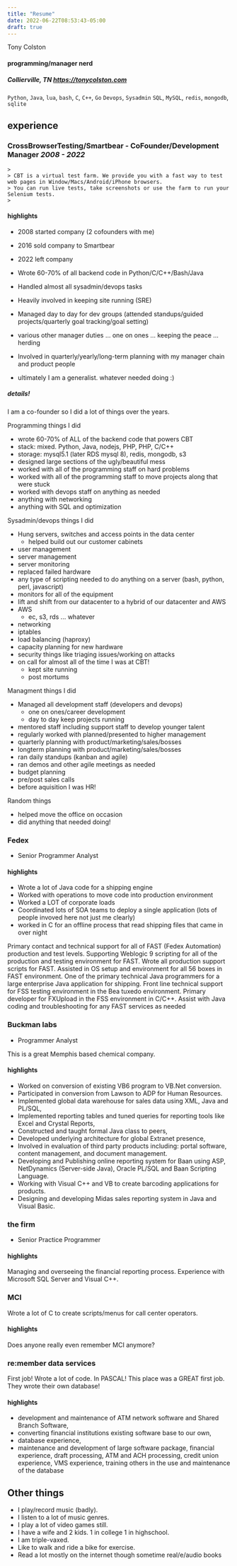 ```yaml
---
title: "Resume"
date: 2022-06-22T08:53:43-05:00
draft: true
---
```




Tony Colston

#### programming/manager nerd

##### Collierville, TN https://tonycolston.com
`Python`, `Java`, `lua`, `bash`, `C`, `C++`, `Go`
`Devops`, `Sysadmin`
`SQL`, `MySQL`, `redis`, `mongodb`, `sqlite`

## experience

### CrossBrowserTesting/Smartbear - CoFounder/Development Manager *2008 - 2022*

```
>
> CBT is a virtual test farm. We provide you with a fast way to test web pages in Window/Macs/Android/iPhone browsers.
> You can run live tests, take screenshots or use the farm to run your Selenium tests.
>
```

#### highlights
- 2008 started company (2 cofounders with me)
- 2016 sold company to Smartbear
- 2022 left company

- Wrote 60-70% of all backend code in Python/C/C++/Bash/Java
- Handled almost all sysadmin/devops tasks 
- Heavily involved in keeping site running (SRE)
- Managed day to day for dev groups (attended standups/guided projects/quarterly goal tracking/goal setting)
- various other manager duties ... one on ones ... keeping the peace ... herding
- Involved in quarterly/yearly/long-term planning with my manager chain and product people
- ultimately I am a generalist. whatever needed doing :)

##### details!

I am a co-founder so I did a lot of things over the years.

Programming things I did
- wrote 60-70% of ALL of the backend code that powers CBT
- stack: mixed. Python, Java, nodejs, PHP, PHP, C/C++
- storage: mysql5.1 (later RDS mysql 8), redis, mongodb, s3
- designed large sections of the ugly/beautiful mess
- worked with all of the programming staff on hard problems
- worked with all of the programming staff to move projects along that were stuck
- worked with devops staff on anything as needed
- anything with networking
- anything with SQL and optimization

Sysadmin/devops things I did
- Hung servers, switches and access points in the data center
    - helped build out our customer cabinets
- user management
- server management
- server monitoring
- replaced failed hardware
- any type of scripting needed to do anything on a server (bash, python, perl, javascript)
- monitors for all of the equipment
- lift and shift from our datacenter to a hybrid of our datacenter and AWS
- AWS
    - ec, s3, rds ... whatever
- networking
- iptables
- load balancing (haproxy)
- capacity planning for new hardware
- security things like triaging issues/working on attacks
- on call for almost all of the time I was at CBT!
    - kept site running
    - post mortums

Managment things I did
- Managed all development staff (developers and devops)
    - one on ones/career development
    - day to day keep projects running
- mentored staff including support staff to develop younger talent
- regularly worked with planned/presented to higher management
- quarterly planning with product/marketing/sales/bosses
- longterm planning with product/marketing/sales/bosses
- ran daily standups (kanban and agile)
- ran demos and other agile meetings as needed
- budget planning
- pre/post sales calls
- before aquisition I was HR!

Random things
- helped move the office on occasion
- did anything that needed doing!

### Fedex
- Senior Programmer Analyst

#### highlights
- Wrote a lot of Java code for a shipping engine
- Worked with operations to move code into production environment
- Worked a LOT of corporate loads
- Coordinated lots of SOA teams to deploy a single application (lots of people invoved here not just me clearly)
- worked in C for an offline process that read shipping files that came in over night

Primary contact and technical support for all of FAST (Fedex Automation) production and test levels. Supporting Weblogic 9 scripting for all of the production and testing environment for FAST. Wrote all production support scripts for FAST. Assisted in OS setup and environment for all 56 boxes in FAST environment. One of the primary technical Java programmers for a large enterprise Java application for shipping.
Front line technical support for FSS testing environment in the Bea tuxedo environment.
Primary developer for FXUpload in the FSS environment in C/C++.
Assist with Java coding and troubleshooting for any FAST services as needed

### Buckman labs
- Programmer Analyst

This is a great Memphis based chemical company.

#### highlights

- Worked on conversion of existing VB6 program to VB.Net conversion. 
- Participated in conversion from Lawson to ADP for Human Resources. 
- Implemented global data warehouse for sales data using XML, Java and PL/SQL, 
- Implemented reporting tables and tuned queries for reporting tools like Excel and Crystal Reports, 
- Constructed and taught formal Java class to peers, 
- Developed underlying architecture for global Extranet presence, 
- Involved in evaluation of third party products including: portal software, content management, and document management. 
- Developing and Publishing online reporting system for Baan using ASP, NetDynamics (Server-side Java), Oracle PL/SQL and Baan Scripting Language. 
- Working with Visual C++ and VB to create barcoding applications for products. 
- Designing and developing Midas sales reporting system in Java and Visual Basic. 


### the firm
- Senior Practice Programmer

#### highlights
Managing and overseeing the financial reporting process. Experience with Microsoft SQL Server and Visual C++.

### MCI
Wrote a lot of C to create scripts/menus for call center operators.

#### highlights
Does anyone really even remember MCI anymore?

### re:member data services
First job! Wrote a lot of code. In PASCAL!
This place was a GREAT first job. They wrote their own database!

#### highlights
- development and maintenance of ATM network software and Shared Branch Software, 
- converting financial institutions existing software base to our own, 
- database experience, 
- maintenance and development of large software package, financial experience, draft processing, ATM and ACH processing, credit union experience, VMS experience, training others in the use and maintenance of the database

## Other things
- I play/record music (badly).
- I listen to a lot of music genres.
- I play a lot of video games still.
- I have a wife and 2 kids. 1 in college 1 in highschool.
- I am triple-vaxed.
- Like to walk and ride a bike for exercise.
- Read a lot mostly on the internet though sometime real/e/audio books
